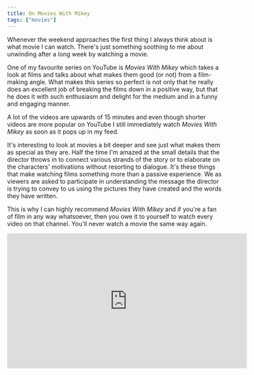 ```yaml
---
title: On Movies With Mikey
tags: ["movies"]
---
```

Whenever the weekend approaches the first thing I always think about is what movie I can watch. There's just something soothing to me about unwinding after a long week by watching a movie.

One of my favourite series on YouTube is _Movies With Mikey_ which takes a look at films and talks about what makes them good (or not) from a film-making angle. What makes this series so perfect is not only that he really does an excellent job of breaking the films down in a positive way, but that he does it with such enthusiasm and delight for the medium and in a funny and engaging manner.

A lot of the videos are upwards of 15 minutes and even though shorter videos are more popular on YouTube I still immediately watch _Movies With Mikey_ as soon as it pops up in my feed.

It's interesting to look at movies a bit deeper and see just what makes them as special as they are. Half the time I'm amazed at the small details that the director throws in to connect various strands of the story or to elaborate on the characters' motivations without resorting to dialogue. It's these things that make watching films something more than a passive experience. We as viewers are asked to participate in understanding the message the director is trying to convey to us using the pictures they have created and the words they have written.

This is why I can highly recommend _Movies With Mikey_ and if you're a fan of film in any way whatsoever, then you owe it to yourself to watch every video on that channel. You'll never watch a movie the same way again.

<iframe width="560" height="315" src="https://www.youtube.com/embed/ugo5FO9PIaE" title="YouTube video player" frameborder="0" allow="accelerometer; autoplay; clipboard-write; encrypted-media; gyroscope; picture-in-picture; web-share" allowfullscreen></iframe>